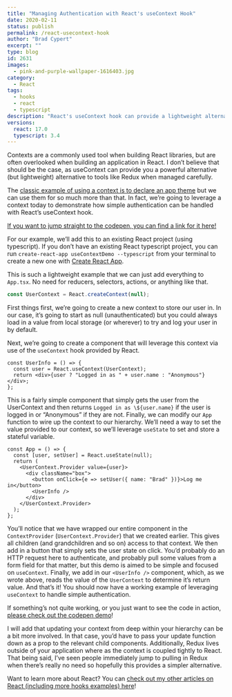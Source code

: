 ```yaml
---
title: "Managing Authentication with React's useContext Hook"
date: 2020-02-11
status: publish
permalink: /react-usecontext-hook
author: "Brad Cypert"
excerpt: ""
type: blog
id: 2631
images:
  - pink-and-purple-wallpaper-1616403.jpg
category:
  - React
tags:
  - hooks
  - react
  - typescript
description: "React's useContext hook can provide a lightweight alternative to global state management (like Redux) if used properly. However, it can also be unweildy if used improperly."
versions:
  react: 17.0
  typescript: 3.4
---
```


Contexts are a commonly used tool when building React libraries, but are often overlooked when building an application in React. I don’t believe that should be the case, as useContext can provide you a powerful alternative (but lightweight) alternative to tools like Redux when managed carefully.

The [classic example of using a context is to declare an app theme](https://reactjs.org/docs/hooks-reference.html#usecontext) but we can use them for so much more than that. In fact, we’re going to leverage a context today to demonstrate how simple authentication can be handled with React’s useContext hook.

[If you want to jump straight to the codepen, you can find a link for it here!](https://codepen.io/bradcypert/pen/BaNNEdZ)

For our example, we’ll add this to an existing React project (using typescript). If you don’t have an existing React typescript project, you can run `create-react-app useContextDemo --typescript` from your terminal to create a new one with [Create React App](https://reactjs.org/docs/create-a-new-react-app.html).

This is such a lightweight example that we can just add everything to `App.tsx`.
No need for reducers, selectors, actions, or anything like that.

```typescript
const UserContext = React.createContext(null);
```

First things first, we’re going to create a new context to store our user in. In our case, it’s going to start as null (unauthenticated) but you could always load in a value from local storage (or wherever) to try and log your user in by default.

Next, we’re going to create a component that will leverage this context via use of the `useContext` hook provided by React.

```tsx
const UserInfo = () => {
  const user = React.useContext(UserContext);
  return <div>{user ? "Logged in as " + user.name : "Anonymous"}</div>;
};
```

This is a fairly simple component that simply gets the user from the UserContext and then returns `Logged in as \${user.name}` if the user is logged in or “Anonymous” if they are not.
Finally, we can modify our `App` function to wire up the context to our hierarchy. We’ll need a way to set the value provided to our context, so we’ll leverage `useState` to set and store a stateful variable.

```tsx
const App = () => {
  const [user, setUser] = React.useState(null);
  return (
    <UserContext.Provider value={user}>
      <div className="box">
        <button onClick={e => setUser({ name: "Brad" })}>Log me in</button>
        <UserInfo />
      </div>
    </UserContext.Provider>
  );
};
```

You’ll notice that we have wrapped our entire component in the `ContextProvider` (`UserContext.Provider`) that we created earlier. This gives all children (and grandchildren and so on) access to that context.
We then add in a button that simply sets the user state on click. You’d probably do an HTTP request here to authenticate, and probably pull some values from a form field for that matter, but this demo is aimed to be simple and focused on `useContext`.
Finally, we add in our `<UserInfo />` component, which, as we wrote above, reads the value of the `UserContext` to determine it’s return value. And that’s it! You should now have a working example of leveraging `useContext` to handle simple authentication.

If something’s not quite working, or you just want to see the code in action, [please check out the codepen demo](https://codepen.io/bradcypert/pen/BaNNEdZ)!

<HeadsUp title="A brief note on Redux vs Context">
  I will add that updating your context from deep within your hierarchy can be a
  bit more involved. In that case, you’d have to pass your update function down
  as a prop to the relevant child components. Additionally, Redux lives outside
  of your application where as the context is coupled tightly to React. That
  being said, I’ve seen people immediately jump to pulling in Redux when there’s
  really no need so hopefully this provides a simpler alternative.
</HeadsUp>

Want to learn more about React? You can [check out my other articles on React (including
more hooks examples) here](/javascript-resources/)!
